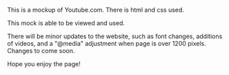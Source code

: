This is a mockup of Youtube.com. There is html and css used.

This mock is able to be viewed and used. 

There will be minor updates to the website, such as font changes, additions of videos, and a "@media" adjustment when page is over 1200 pixels. Changes to come soon.

Hope you enjoy the page!
